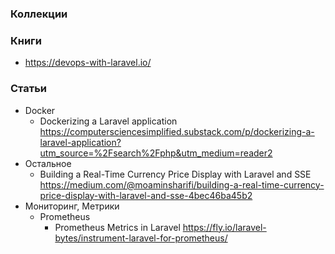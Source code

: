 ### Коллекции


### Книги

- https://devops-with-laravel.io/

### Статьи

- Docker
    - Dockerizing a Laravel application https://computersciencesimplified.substack.com/p/dockerizing-a-laravel-application?utm_source=%2Fsearch%2Fphp&utm_medium=reader2
- Остальное
    - Building a Real-Time Currency Price Display with Laravel and SSE https://medium.com/@moaminsharifi/building-a-real-time-currency-price-display-with-laravel-and-sse-4bec46ba45b2
- Мониторинг, Метрики
    - Prometheus
        - Prometheus Metrics in Laravel https://fly.io/laravel-bytes/instrument-laravel-for-prometheus/